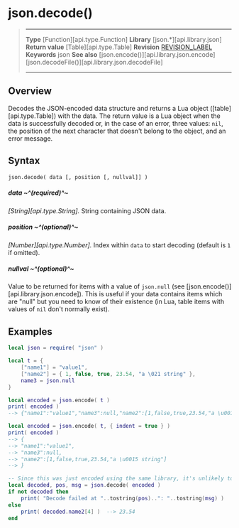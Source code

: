# json.decode()

> --------------------- ------------------------------------------------------------------------------------------
> __Type__              [Function][api.type.Function]
> __Library__           [json.*][api.library.json]
> __Return value__      [Table][api.type.Table]
> __Revision__          [REVISION_LABEL](REVISION_URL)
> __Keywords__          json
> __See also__			[json.encode()][api.library.json.encode]
>						[json.decodeFile()][api.library.json.decodeFile]
> --------------------- ------------------------------------------------------------------------------------------


## Overview

Decodes the JSON-encoded data structure and returns a Lua object ([table][api.type.Table]) with the data. The return value is a Lua object when the data is successfully decoded or, in the case of an error, three values: `nil`, the position of the next character that doesn't belong to the object, and an error message.

## Syntax

	json.decode( data [, position [, nullval]] )

##### data ~^(required)^~
_[String][api.type.String]._ String containing JSON data.

##### position ~^(optional)^~
_[Number][api.type.Number]._ Index within `data` to start decoding (default is `1` if omitted).

##### nullval ~^(optional)^~
Value to be returned for items with a value of `json.null` (see [json.encode()][api.library.json.encode]). This is useful if your data contains items which are "null" but you need to know of their existence (in Lua, table items with values of `nil` don't normally exist).

## Examples

``````lua
local json = require( "json" )

local t = {
    ["name1"] = "value1",
    ["name2"] = { 1, false, true, 23.54, "a \021 string" },
    name3 = json.null
}

local encoded = json.encode( t )
print( encoded )
--> {"name1":"value1","name3":null,"name2":[1,false,true,23.54,"a \u0015 string"]}

local encoded = json.encode( t, { indent = true } )
print( encoded )
--> {
--> "name1":"value1",
--> "name3":null,
--> "name2":[1,false,true,23.54,"a \u0015 string"]
--> }

-- Since this was just encoded using the same library, it's unlikely to fail, but it's good practice to handle errors anyway
local decoded, pos, msg = json.decode( encoded )
if not decoded then
	print( "Decode failed at "..tostring(pos)..": "..tostring(msg) )
else
    print( decoded.name2[4] )  --> 23.54
end
``````
